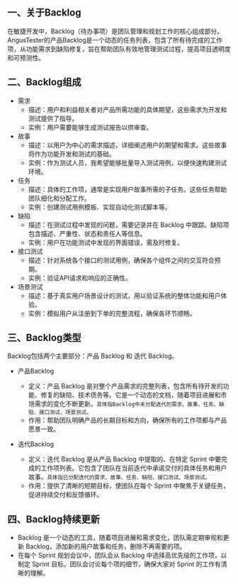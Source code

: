[//]: # (Backlog介绍)

[//]: # (=====)

## 一、关于Backlog

在敏捷开发中，Backlog（待办事项）是团队管理和规划工作的核心组成部分。AngusTester的产品Backlog是一个动态的任务列表，包含了所有待完成的工作项，从功能需求到缺陷修复，旨在帮助团队有效地管理测试过程，提高项目透明度和可预测性。

## 二、Backlog组成

- 需求
    - 描述：用户和利益相关者对产品所需功能的具体期望，这些需求为开发和测试提供了指导。
    - 实例：用户需要能够生成测试报告以供审查。
- 故事
    - 描述：以用户为中心的需求描述，详细阐述用户的期望和需求。这些故事将作为功能开发和测试的基础。
    - 实例：作为测试人员，我希望能够批量导入测试用例，以便快速构建测试环境。
- 任务
    - 描述：具体的工作项，通常是实现用户故事所需的子任务。这些任务帮助团队细化和分配工作。
    - 实例：创建测试用例模板、实现自动化测试脚本等。
- 缺陷
    - 描述：在测试过程中发现的问题，需要记录并在 Backlog 中跟踪。缺陷项包含描述、严重性、状态和责任人等信息。
    - 实例：用户在功能测试中发现的界面错误，需及时修复。
- 接口测试
    - 描述：针对系统各个接口的测试用例，确保各个组件之间的交互符合预期。
    - 实例：验证API请求和响应的正确性。
- 场景测试
    - 描述：基于真实用户场景设计的测试，用以验证系统的整体功能和用户体验。
    - 实例：模拟用户从注册到下单的完整流程，确保各环节顺畅。

## 三、Backlog类型

Backlog包括两个主要部分：产品 Backlog 和 迭代 Backlog。

- 产品Backlog
    - 定义：产品 Backlog 是对整个产品需求的完整列表，包含所有待开发的功能、修复的缺陷、技术债务等。它是一个动态的文档，随着项目进展和市场需求的变化不断更新。`具体指Backlog中未分配迭代的需求、故事、任务、缺陷、接口测试、场景测试。`
    - 作用：帮助团队明确产品的长期目标和方向，确保所有的工作项都与产品愿景一致。
  
- 迭代Backlog
    - 定义：迭代 Backlog 是从产品 Backlog 中提取的、在特定 Sprint 中要完成的工作项列表。它包含了团队在当前迭代中承诺交付的具体任务和用户故事。`具体指已分配迭代的需求、故事、任务、缺陷、接口测试、场景测试。`
    - 作用：提供了清晰的短期目标，使团队在每个 Sprint 中聚焦于关键任务，促进持续交付和反馈循环。


## 四、Backlog持续更新

- Backlog 是一个动态的工具，随着项目进展和需求变化，团队需定期审视和更新 Backlog，添加新的用户故事和任务，删除不再需要的项。
- 在每个 Sprint 规划会议中，团队会从 Backlog 中选择高优先级的工作项，以制定 Sprint 目标。团队会讨论每个项的细节，确保大家对 Sprint 的工作有清晰的理解。
